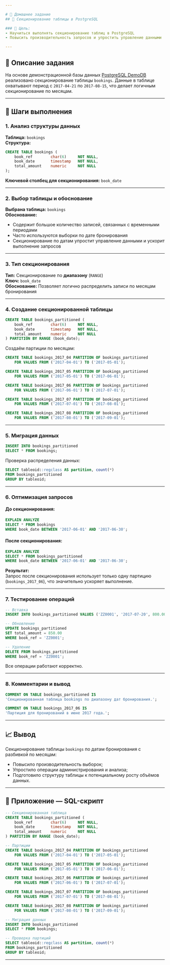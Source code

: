 ```yaml
---

# 🧠 Домашнее задание  
## 📁 Секционирование таблицы в PostgreSQL

### 🎯 Цель:
- Научиться выполнять секционирование таблиц в PostgreSQL  
- Повысить производительность запросов и упростить управление данными

---
```


## 📌 Описание задания

На основе демонстрационной базы данных [PostgreSQL DemoDB](https://postgrespro.ru/education/demodb) реализовано секционирование таблицы `bookings`. Данные в таблице охватывают период с `2017-04-21` по `2017-08-15`, что делает логичным секционирование по месяцам.

---

## 🧩 Шаги выполнения

### 1. Анализ структуры данных

**Таблица:** `bookings`  
**Структура:**

```sql
CREATE TABLE bookings (
    book_ref        char(6)     NOT NULL,
    book_date       timestamp   NOT NULL,
    total_amount    numeric     NOT NULL
);
```

**Ключевой столбец для секционирования:** `book_date`

---

### 2. Выбор таблицы и обоснование

**Выбрана таблица:** `bookings`  
**Обоснование:**  
- Содержит большое количество записей, связанных с временными периодами  
- Часто используются выборки по дате бронирования  
- Секционирование по датам упростит управление данными и ускорит выполнение запросов

---

### 3. Тип секционирования

**Тип:** Секционирование по **диапазону** (`RANGE`)  
**Ключ:** `book_date`  
**Обоснование:** Позволяет логично распределить записи по месяцам бронирования

---

### 4. Создание секционированной таблицы

```sql
CREATE TABLE bookings_partitioned (
    book_ref        char(6)     NOT NULL,
    book_date       timestamp   NOT NULL,
    total_amount    numeric     NOT NULL
) PARTITION BY RANGE (book_date);
```

Создаём партиции по месяцам:

```sql
CREATE TABLE bookings_2017_04 PARTITION OF bookings_partitioned
    FOR VALUES FROM ('2017-04-01') TO ('2017-05-01');

CREATE TABLE bookings_2017_05 PARTITION OF bookings_partitioned
    FOR VALUES FROM ('2017-05-01') TO ('2017-06-01');

CREATE TABLE bookings_2017_06 PARTITION OF bookings_partitioned
    FOR VALUES FROM ('2017-06-01') TO ('2017-07-01');

CREATE TABLE bookings_2017_07 PARTITION OF bookings_partitioned
    FOR VALUES FROM ('2017-07-01') TO ('2017-08-01');

CREATE TABLE bookings_2017_08 PARTITION OF bookings_partitioned
    FOR VALUES FROM ('2017-08-01') TO ('2017-09-01');
```

---

### 5. Миграция данных

```sql
INSERT INTO bookings_partitioned
SELECT * FROM bookings;
```

Проверка распределения данных:

```sql
SELECT tableoid::regclass AS partition, count(*)
FROM bookings_partitioned
GROUP BY tableoid;
```

---

### 6. Оптимизация запросов

#### До секционирования:

```sql
EXPLAIN ANALYZE
SELECT * FROM bookings
WHERE book_date BETWEEN '2017-06-01' AND '2017-06-30';
```

#### После секционирования:

```sql
EXPLAIN ANALYZE
SELECT * FROM bookings_partitioned
WHERE book_date BETWEEN '2017-06-01' AND '2017-06-30';
```

**Результат:**  
Запрос после секционирования использует только одну партицию (`bookings_2017_06`), что значительно ускоряет выполнение.

---

### 7. Тестирование операций

```sql
-- Вставка
INSERT INTO bookings_partitioned VALUES ('ZZ0001', '2017-07-20', 800.00);

-- Обновление
UPDATE bookings_partitioned
SET total_amount = 850.00
WHERE book_ref = 'ZZ0001';

-- Удаление
DELETE FROM bookings_partitioned
WHERE book_ref = 'ZZ0001';
```

Все операции работают корректно.

---

### 8. Комментарии и вывод

```sql
COMMENT ON TABLE bookings_partitioned IS
'Секционированная таблица bookings по диапазону дат бронирования.';

COMMENT ON TABLE bookings_2017_06 IS
'Партиция для бронирований в июне 2017 года.';
```

---

## 📈 Вывод

Секционирование таблицы `bookings` по датам бронирования с разбивкой по месяцам:
- Повысило производительность выборок;
- Упростило операции администрирования и анализа;
- Подготовило структуру таблицы к потенциальному росту объёмов данных.

---

## 📎 Приложение — SQL-скрипт

```sql
-- Секционированная таблица
CREATE TABLE bookings_partitioned (
    book_ref        char(6)     NOT NULL,
    book_date       timestamp   NOT NULL,
    total_amount    numeric     NOT NULL
) PARTITION BY RANGE (book_date);

-- Партиции
CREATE TABLE bookings_2017_04 PARTITION OF bookings_partitioned
    FOR VALUES FROM ('2017-04-01') TO ('2017-05-01');

CREATE TABLE bookings_2017_05 PARTITION OF bookings_partitioned
    FOR VALUES FROM ('2017-05-01') TO ('2017-06-01');

CREATE TABLE bookings_2017_06 PARTITION OF bookings_partitioned
    FOR VALUES FROM ('2017-06-01') TO ('2017-07-01');

CREATE TABLE bookings_2017_07 PARTITION OF bookings_partitioned
    FOR VALUES FROM ('2017-07-01') TO ('2017-08-01');

CREATE TABLE bookings_2017_08 PARTITION OF bookings_partitioned
    FOR VALUES FROM ('2017-08-01') TO ('2017-09-01');

-- Миграция данных
INSERT INTO bookings_partitioned
SELECT * FROM bookings;

-- Проверка партиций
SELECT tableoid::regclass AS partition, count(*)
FROM bookings_partitioned
GROUP BY tableoid;
```

---

